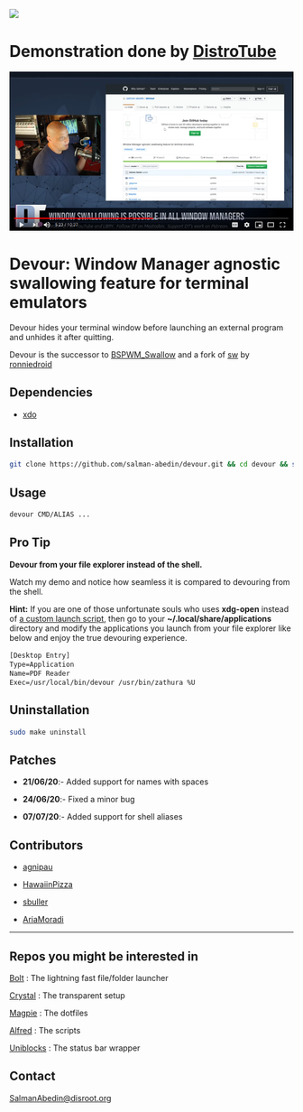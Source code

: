 ![](demo/preview.gif)

# Demonstration done by [DistroTube](https://www.youtube.com/channel/UCVls1GmFKf6WlTraIb_IaJg)

[![](demo/youtube.png)](https://www.youtube.com/watch?v=mBNLzHcUtTo&t=5m22s)

# Devour: Window Manager agnostic swallowing feature for terminal emulators

Devour hides your terminal window before launching an external program and unhides it after quitting.

Devour is the successor to
[BSPWM_Swallow](https://github.com/salman-abedin/bspwm_swallow)
and a fork of
[sw](https://github.com/ronniedroid/.dotfiles/blob/master/Scripts/sw) by
[ronniedroid](https://github.com/ronniedroid)

## Dependencies

-  [xdo](https://github.com/baskerville/xdo)

## Installation

```sh
git clone https://github.com/salman-abedin/devour.git && cd devour && sudo make install
```

## Usage

```sh
devour CMD/ALIAS ...
```

## Pro Tip

**Devour from your file explorer instead of the shell.**

Watch my demo and notice how seamless it is compared to devouring from the shell.

**Hint:** If you are one of those unfortunate souls who uses **xdg-open** instead of
[a custom launch script](https://gist.github.com/salman-abedin/6f52c52e465d89d489f9ea8d891c7332),
then go to your **~/.local/share/applications** directory and modify the applications you launch from your file explorer like below and enjoy the true devouring experience.

```
[Desktop Entry]
Type=Application
Name=PDF Reader
Exec=/usr/local/bin/devour /usr/bin/zathura %U
```

## Uninstallation

```sh
sudo make uninstall
```

## Patches

-  **21/06/20**:- Added support for names with spaces

-  **24/06/20**:- Fixed a minor bug

-  **07/07/20**:- Added support for shell aliases

## Contributors

-  [agnipau](https://github.com/agnipau)

-  [HawaiinPizza](https://github.com/HawaiinPizza)

-  [sbuller](https://github.com/sbuller)

-  [AriaMoradi](https://github.com/AriaMoradi)

---

## Repos you might be interested in

[Bolt](https://github.com/salman-abedin/bolt)
: The lightning fast file/folder launcher

[Crystal](https://github.com/salman-abedin/crystal)
: The transparent setup

[Magpie](https://github.com/salman-abedin/magpie)
: The dotfiles

[Alfred](https://github.com/salman-abedin/alfred)
: The scripts

[Uniblocks](https://github.com/salman-abedin/uniblocks)
: The status bar wrapper

## Contact

SalmanAbedin@disroot.org
